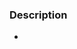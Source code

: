 <!--
# Pull Request Instructions

* All PRs should reference an issue in our issue tracker. If one doesn't exist, please create one!

* To reference an issue in your PR, add a suffix with the format `[ISSUE_ID_1, ISSUE_ID_2, ...]`

* PR titles should follow https://www.conventionalcommits.org.
-->

### Description

* <!-- WRITE A SHORT DESCRIPTION OF CHANGES -->
